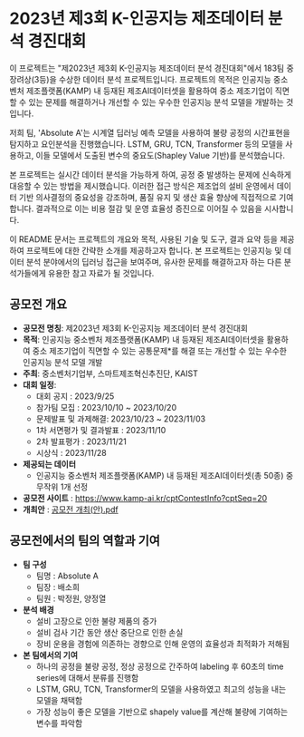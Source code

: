# 2023년 제3회 K-인공지능 제조데이터 분석 경진대회
이 프로젝트는 "제2023년 제3회 K-인공지능 제조데이터 분석 경진대회"에서 183팀 중 장려상(3등)을 수상한 데이터 분석 프로젝트입니다. 프로젝트의 목적은 인공지능 중소벤처 제조플랫폼(KAMP) 내 등재된 제조AI데이터셋을 활용하여 중소 제조기업이 직면할 수 있는 문제를 해결하거나 개선할 수 있는 우수한 인공지능 분석 모델을 개발하는 것입니다.

저희 팀, 'Absolute A'는 시계열 딥러닝 예측 모델을 사용하여 불량 공정의 시간표현을 탐지하고 요인분석을 진행했습니다. LSTM, GRU, TCN, Transformer 등의 모델을 사용하고, 이들 모델에서 도출된 변수의 중요도(Shapley Value 기반)를 분석했습니다. 

본 프로젝트는 실시간 데이터 분석을 가능하게 하여, 공정 중 발생하는 문제에 신속하게 대응할 수 있는 방법을 제시했습니다. 이러한 접근 방식은 제조업의 설비 운영에서 데이터 기반 의사결정의 중요성을 강조하며, 품질 유지 및 생산 효율 향상에 직접적으로 기여합니다. 결과적으로 이는 비용 절감 및 운영 효율성 증진으로 이어질 수 있음을 시사합니다.

이 README 문서는 프로젝트의 개요와 목적, 사용된 기술 및 도구, 결과 요약 등을 제공하여 프로젝트에 대한 간략한 소개를 제공하고자 합니다. 본 프로젝트는 인공지능 및 데이터 분석 분야에서의 딥러닝 접근을 보여주며, 유사한 문제를 해결하고자 하는 다른 분석가들에게 유용한 참고 자료가 될 것입니다.

## 공모전 개요
  - <b>공모전 명칭</b>: 제2023년 제3회 K-인공지능 제조데이터 분석 경진대회
  - <b>목적</b>: 인공지능 중소벤처 제조플랫폼(KAMP) 내 등재된 제조AI데이터셋을 활용하여 중소 제조기업이 직면할 수 있는 공통문제*를 해결 또는 개선할 수 있는 우수한 인공지능 분석 모델 개발 
  - <b>주최</b>: 중소벤처기업부, 스마트제조혁신추진단, KAIST
  - <b>대회 일정</b>:
    - 대회 공지 : 2023/9/25
    - 참가팀 모집 : 2023/10/10 ~ 2023/10/20
    - 문제발표 및 과제해결:  2023/10/23 ~ 2023/11/03
    - 1차 서면평가 및 결과발표 : 2023/11/10
    - 2차 발표평가 : 2023/11/21
    - 시상식 : 2023/11/28
  - <b>제공되는 데이터</b> 
    - 인공지능 중소벤처 제조플랫폼(KAMP) 내 등재된 제조AI데이터셋(총 50종) 중 무작위 1개 선정
  - <b>공모전 사이트</b> : https://www.kamp-ai.kr/cptContestInfo?cptSeq=20 
  - <b>개최안</b> : [공모전 개최(안).pdf](https://github.com/passion3659/2023_Crime_Safety_Data_Analysis_Competition/files/11648459/default.pdf)

## 공모전에서의 팀의 역할과 기여
- <b>팀 구성</b>
  - 팀명 : Absolute A
  - 팀장 : 배소희
  - 팀원 : 박정원, 양정열
- <b>분석 배경</b>
  - 설비 고장으로 인한 불량 제품의 증가
  - 설비 검사 기간 동안 생산 중단으로 인한 손실
  - 장비 운용을 경험에 의존하는 경향으로 인해 운영의 효율성과 최적화가 저해됨
- <b>본 팀에서의 기여</b>
  - 하나의 공정을 불량 공정, 정상 공정으로 간주하여 labeling 후 60초의 time series에 대해서 분류를 진행함
  - LSTM, GRU, TCN, Transformer의 모델을 사용하였고 최고의 성능을 내는 모델을 채택함
  - 가장 성능이 좋은 모델을 기반으로 shapely value를 계산해 불량에 기여하는 변수를 파악함
